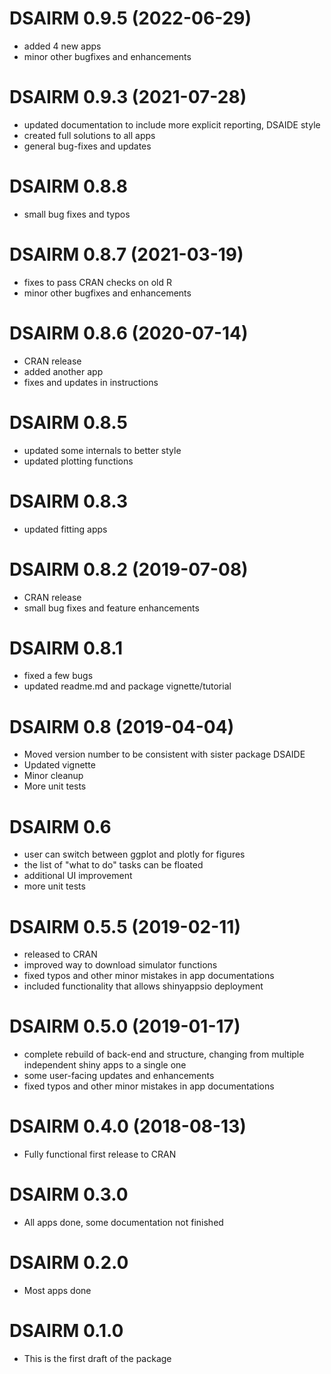 # DSAIRM 0.9.5 (2022-06-29)

* added 4 new apps
* minor other bugfixes and enhancements


# DSAIRM 0.9.3 (2021-07-28)

* updated documentation to include more explicit reporting, DSAIDE style
* created full solutions to all apps
* general bug-fixes and updates


# DSAIRM 0.8.8 

* small bug fixes and typos


# DSAIRM 0.8.7 (2021-03-19)

* fixes to pass CRAN checks on old R
* minor other bugfixes and enhancements


# DSAIRM 0.8.6 (2020-07-14)

* CRAN release
* added another app
* fixes and updates in instructions


# DSAIRM 0.8.5

* updated some internals to better style
* updated plotting functions


# DSAIRM 0.8.3

* updated fitting apps


# DSAIRM 0.8.2 (2019-07-08)

* CRAN release
* small bug fixes and feature enhancements


# DSAIRM 0.8.1

* fixed a few bugs 
* updated readme.md and package vignette/tutorial


# DSAIRM 0.8 (2019-04-04)

* Moved version number to be consistent with sister package DSAIDE
* Updated vignette
* Minor cleanup
* More unit tests


# DSAIRM 0.6

* user can switch between ggplot and plotly for figures
* the list of "what to do" tasks can be floated
* additional UI improvement
* more unit tests


# DSAIRM 0.5.5 (2019-02-11)

* released to CRAN
* improved way to download simulator functions
* fixed typos and other minor mistakes in app documentations
* included functionality that allows shinyappsio deployment


# DSAIRM 0.5.0 (2019-01-17)

* complete rebuild of back-end and structure, changing from multiple independent shiny apps to a single one
* some user-facing updates and enhancements
* fixed typos and other minor mistakes in app documentations


# DSAIRM 0.4.0 (2018-08-13)

* Fully functional first release to CRAN


# DSAIRM  0.3.0

* All apps done, some documentation not finished


# DSAIRM  0.2.0

* Most apps done


# DSAIRM  0.1.0

* This is the first draft of the package
